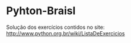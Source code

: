 Pyhton-Braisl
============
Solução dos exercícios contidos no site: http://www.python.org.br/wiki/ListaDeExercicios
